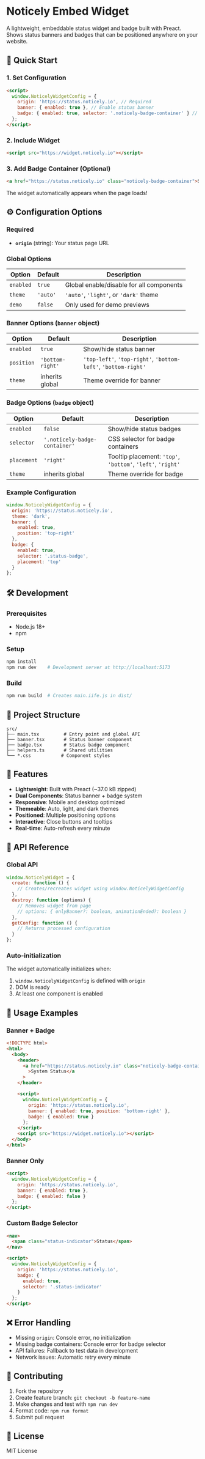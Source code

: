 # Noticely Embed Widget

A lightweight, embeddable status widget and badge built with Preact. Shows status banners and badges that can be positioned anywhere on your website.

## 🚀 Quick Start

### 1. Set Configuration

```html
<script>
  window.NoticelyWidgetConfig = {
    origin: 'https://status.noticely.io', // Required
    banner: { enabled: true }, // Enable status banner
    badge: { enabled: true, selector: '.noticely-badge-container' } // Enable status badge
  };
</script>
```

### 2. Include Widget

```html
<script src="https://widget.noticely.io"></script>
```

### 3. Add Badge Container (Optional)

```html
<a href="https://status.noticely.io" class="noticely-badge-container">Status</a>
```

The widget automatically appears when the page loads!

## ⚙️ Configuration Options

### Required

- **`origin`** (string): Your status page URL

### Global Options

| Option    | Default  | Description                              |
| --------- | -------- | ---------------------------------------- |
| `enabled` | `true`   | Global enable/disable for all components |
| `theme`   | `'auto'` | `'auto'`, `'light'`, or `'dark'` theme   |
| `demo`    | `false`  | Only used for demo previews              |

### Banner Options (`banner` object)

| Option     | Default          | Description                                                    |
| ---------- | ---------------- | -------------------------------------------------------------- |
| `enabled`  | `true`           | Show/hide status banner                                        |
| `position` | `'bottom-right'` | `'top-left'`, `'top-right'`, `'bottom-left'`, `'bottom-right'` |
| `theme`    | inherits global  | Theme override for banner                                      |

### Badge Options (`badge` object)

| Option      | Default                       | Description                                                 |
| ----------- | ----------------------------- | ----------------------------------------------------------- |
| `enabled`   | `false`                       | Show/hide status badges                                     |
| `selector`  | `'.noticely-badge-container'` | CSS selector for badge containers                           |
| `placement` | `'right'`                     | Tooltip placement: `'top'`, `'bottom'`, `'left'`, `'right'` |
| `theme`     | inherits global               | Theme override for badge                                    |

### Example Configuration

```javascript
window.NoticelyWidgetConfig = {
  origin: 'https://status.noticely.io',
  theme: 'dark',
  banner: {
    enabled: true,
    position: 'top-right'
  },
  badge: {
    enabled: true,
    selector: '.status-badge',
    placement: 'top'
  }
};
```

## 🛠️ Development

### Prerequisites

- Node.js 18+
- npm

### Setup

```bash
npm install
npm run dev    # Development server at http://localhost:5173
```

### Build

```bash
npm run build  # Creates main.iife.js in dist/
```

## 📁 Project Structure

```
src/
├── main.tsx         # Entry point and global API
├── banner.tsx       # Status banner component
├── badge.tsx        # Status badge component
├── helpers.ts       # Shared utilities
└── *.css           # Component styles
```

## 🎨 Features

- **Lightweight**: Built with Preact (~37.0 kB zipped)
- **Dual Components**: Status banner + badge system
- **Responsive**: Mobile and desktop optimized
- **Themeable**: Auto, light, and dark themes
- **Positioned**: Multiple positioning options
- **Interactive**: Close buttons and tooltips
- **Real-time**: Auto-refresh every minute

## 📖 API Reference

### Global API

```javascript
window.NoticelyWidget = {
  create: function () {
    // Creates/recreates widget using window.NoticelyWidgetConfig
  },
  destroy: function (options) {
    // Removes widget from page
    // options: { onlyBanner?: boolean, animationEnded?: boolean }
  },
  getConfig: function () {
    // Returns processed configuration
  }
};
```

### Auto-initialization

The widget automatically initializes when:

1. `window.NoticelyWidgetConfig` is defined with `origin`
2. DOM is ready
3. At least one component is enabled

## 🔧 Usage Examples

### Banner + Badge

```html
<!DOCTYPE html>
<html>
  <body>
    <header>
      <a href="https://status.noticely.io" class="noticely-badge-container"
        >System Status</a
      >
    </header>

    <script>
      window.NoticelyWidgetConfig = {
        origin: 'https://status.noticely.io',
        banner: { enabled: true, position: 'bottom-right' },
        badge: { enabled: true }
      };
    </script>
    <script src="https://widget.noticely.io"></script>
  </body>
</html>
```

### Banner Only

```html
<script>
  window.NoticelyWidgetConfig = {
    origin: 'https://status.noticely.io',
    banner: { enabled: true },
    badge: { enabled: false }
  };
</script>
```

### Custom Badge Selector

```html
<nav>
  <span class="status-indicator">Status</span>
</nav>

<script>
  window.NoticelyWidgetConfig = {
    origin: 'https://status.noticely.io',
    badge: {
      enabled: true,
      selector: '.status-indicator'
    }
  };
</script>
```

## ❌ Error Handling

- Missing `origin`: Console error, no initialization
- Missing badge containers: Console error for badge selector
- API failures: Fallback to test data in development
- Network issues: Automatic retry every minute

## 🤝 Contributing

1. Fork the repository
2. Create feature branch: `git checkout -b feature-name`
3. Make changes and test with `npm run dev`
4. Format code: `npm run format`
5. Submit pull request

## 📄 License

MIT License
